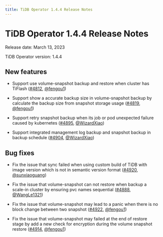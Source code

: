 ```yaml
---
title: TiDB Operator 1.4.4 Release Notes
---
```


# TiDB Operator 1.4.4 Release Notes

Release date: March 13, 2023

TiDB Operator version: 1.4.4

## New features

- Support use volume-snapshot backup and restore when cluster has TiFlash ([#4812](https://github.com/pingcap/tidb-operator/pull/4812), [@fengou1](https://github.com/fengou1))

- Support show a accurate backup size in volume-snapshot backup by calculate the backup size from snapshot storage usage ([#4819](https://github.com/pingcap/tidb-operator/pull/4819), [@fengou1](https://github.com/fengou1))

- Support retry snapshot backup when its job or pod unexpected failure caused by kubernetes ([#4895](https://github.com/pingcap/tidb-operator/pull/4895), [@WizardXiao](https://github.com/WizardXiao))

- Support integrated management log backup and snapshot backup in backup schedule ([#4904](https://github.com/pingcap/tidb-operator/pull/4904), [@WizardXiao](https://github.com/WizardXiao))

## Bug fixes

- Fix the issue that sync failed when using custom build of TiDB with image version which is not in semantic version format ([#4920](https://github.com/pingcap/tidb-operator/pull/4920), [@sunxiaoguang](https://github.com/sunxiaoguang))

- Fix the issue that volume-snapshot can not restore when backup a scale-in cluster by ensuring pvc names sequential ([#4888](https://github.com/pingcap/tidb-operator/pull/4888), [@WangLe1321](https://github.com/WangLe1321))

- Fix the issue that volume-snapshot may lead to a panic when there is no block change between two snapshot ([#4922](https://github.com/pingcap/tidb-operator/pull/4922), [@fengou1](https://github.com/fengou1))

- Fix the issue that volume-snapshot may failed at the end of restore stage by add a new check for encryption during the volume snapshot restore ([#4914](https://github.com/pingcap/tidb-operator/pull/4914), [@fengou1](https://github.com/fengou1))